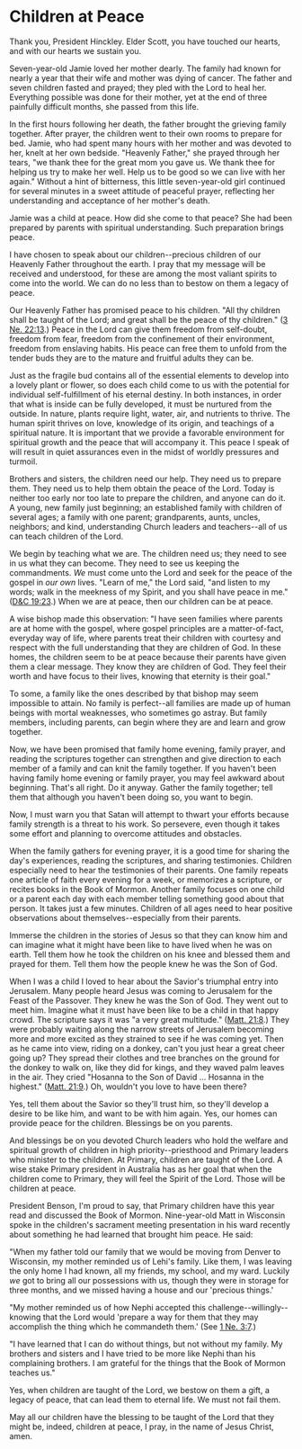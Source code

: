 # Children at Peace

Thank you, President Hinckley. Elder Scott, you have touched our hearts, and
with our hearts we sustain you.

Seven-year-old Jamie loved her mother dearly. The family had known for nearly
a year that their wife and mother was dying of cancer. The father and seven
children fasted and prayed; they pled with the Lord to heal her. Everything
possible was done for their mother, yet at the end of three painfully
difficult months, she passed from this life.

In the first hours following her death, the father brought the grieving family
together. After prayer, the children went to their own rooms to prepare for
bed. Jamie, who had spent many hours with her mother and was devoted to her,
knelt at her own bedside. "Heavenly Father," she prayed through her tears, "we
thank thee for the great mom you gave us. We thank thee for helping us try to
make her well. Help us to be good so we can live with her again." Without a
hint of bitterness, this little seven-year-old girl continued for several
minutes in a sweet attitude of peaceful prayer, reflecting her understanding
and acceptance of her mother's death.

Jamie was a child at peace. How did she come to that peace? She had been
prepared by parents with spiritual understanding. Such preparation brings
peace.

I have chosen to speak about our children--precious children of our Heavenly
Father throughout the earth. I pray that my message will be received and
understood, for these are among the most valiant spirits to come into the
world. We can do no less than to bestow on them a legacy of peace.

Our Heavenly Father has promised peace to his children. "All thy children
shall be taught of the Lord; and great shall be the peace of thy children."
([3 Ne. 22:13](https://www.lds.org/scriptures/bofm/3-ne/22.13?lang=eng#12).)
Peace in the Lord can give them freedom from self-doubt, freedom from fear,
freedom from the confinement of their environment, freedom from enslaving
habits. His peace can free them to unfold from the tender buds they are to the
mature and fruitful adults they can be.

Just as the fragile bud contains all of the essential elements to develop into
a lovely plant or flower, so does each child come to us with the potential for
individual self-fulfillment of his eternal destiny. In both instances, in
order that what is inside can be fully developed, it must be nurtured from the
outside. In nature, plants require light, water, air, and nutrients to thrive.
The human spirit thrives on love, knowledge of its origin, and teachings of a
spiritual nature. It is important that we provide a favorable environment for
spiritual growth and the peace that will accompany it. This peace I speak of
will result in quiet assurances even in the midst of worldly pressures and
turmoil.

Brothers and sisters, the children need our help. They need us to prepare
them. They need us to help them obtain the peace of the Lord. Today is neither
too early nor too late to prepare the children, and anyone can do it. A young,
new family just beginning; an established family with children of several
ages; a family with one parent; grandparents, aunts, uncles, neighbors; and
kind, understanding Church leaders and teachers--all of us can teach children
of the Lord.

We begin by teaching what we are. The children need us; they need to see in us
what they can become. They need to see us keeping the commandments. _We_ must
come unto the Lord and seek for the peace of the gospel in _our own_ lives.
"Learn of me," the Lord said, "and listen to my words; walk in the meekness of
my Spirit, and you shall have peace in me." ([D&amp;C
19:23](https://www.lds.org/scriptures/dc-testament/dc/19.23?lang=eng#22).)
When we are at peace, then our children can be at peace.

A wise bishop made this observation: "I have seen families where parents are
at home with the gospel, where gospel principles are a matter-of-fact,
everyday way of life, where parents treat their children with courtesy and
respect with the full understanding that they are children of God. In these
homes, the children seem to be at peace because their parents have given them
a clear message. They know they are children of God. They feel their worth and
have focus to their lives, knowing that eternity is their goal."

To some, a family like the ones described by that bishop may seem impossible
to attain. No family is perfect--all families are made up of human beings with
mortal weaknesses, who sometimes go astray. But family members, including
parents, can begin where they are and learn and grow together.

Now, we have been promised that family home evening, family prayer, and
reading the scriptures together can strengthen and give direction to each
member of a family and can knit the family together. If you haven't been
having family home evening or family prayer, you may feel awkward about
beginning. That's all right. Do it anyway. Gather the family together; tell
them that although you haven't been doing so, you want to begin.

Now, I must warn you that Satan will attempt to thwart your efforts because
family strength is a threat to his work. So persevere, even though it takes
some effort and planning to overcome attitudes and obstacles.

When the family gathers for evening prayer, it is a good time for sharing the
day's experiences, reading the scriptures, and sharing testimonies. Children
especially need to hear the testimonies of their parents. One family repeats
one article of faith every evening for a week, or memorizes a scripture, or
recites books in the Book of Mormon. Another family focuses on one child or a
parent each day with each member telling something good about that person. It
takes just a few minutes. Children of all ages need to hear positive
observations about themselves--especially from their parents.

Immerse the children in the stories of Jesus so that they can know him and can
imagine what it might have been like to have lived when he was on earth. Tell
them how he took the children on his knee and blessed them and prayed for
them. Tell them how the people knew he was the Son of God.

When I was a child I loved to hear about the Savior's triumphal entry into
Jerusalem. Many people heard Jesus was coming to Jerusalem for the Feast of
the Passover. They knew he was the Son of God. They went out to meet him.
Imagine what it must have been like to be a child in that happy crowd. The
scripture says it was "a very great multitude." ([Matt.
21:8](https://www.lds.org/scriptures/nt/matt/21.8?lang=eng#7).) They were
probably waiting along the narrow streets of Jerusalem becoming more and more
excited as they strained to see if he was coming yet. Then as he came into
view, riding on a donkey, can't you just hear a great cheer going up? They
spread their clothes and tree branches on the ground for the donkey to walk
on, like they did for kings, and they waved palm leaves in the air. They cried
"Hosanna to the Son of David ... Hosanna in the highest." ([Matt.
21:9](https://www.lds.org/scriptures/nt/matt/21.9?lang=eng#8).) Oh, wouldn't
you love to have been there?

Yes, tell them about the Savior so they'll trust him, so they'll develop a
desire to be like him, and want to be with him again. Yes, our homes can
provide peace for the children. Blessings be on you parents.

And blessings be on you devoted Church leaders who hold the welfare and
spiritual growth of children in high priority--priesthood and Primary leaders
who minister to the children. At Primary, children are taught of the Lord. A
wise stake Primary president in Australia has as her goal that when the
children come to Primary, they will feel the Spirit of the Lord. Those will be
children at peace.

President Benson, I'm proud to say, that Primary children have this year read
and discussed the Book of Mormon. Nine-year-old Matt in Wisconsin spoke in the
children's sacrament meeting presentation in his ward recently about something
he had learned that brought him peace. He said:

"When my father told our family that we would be moving from Denver to
Wisconsin, my mother reminded us of Lehi's family. Like them, I was leaving
the only home I had known, all my friends, my school, and my ward. Luckily
_we_ got to bring all our possessions with us, though they were in storage for
three months, and we missed having a house and our 'precious things.'

"My mother reminded us of how Nephi accepted this challenge--willingly--
knowing that the Lord would 'prepare a way for them that they may accomplish
the thing which he commandeth them.' (See [1 Ne.
3:7](https://www.lds.org/scriptures/bofm/1-ne/3.7?lang=eng#6).)

"I have learned that I can do without things, but not without my family. My
brothers and sisters and I have tried to be more like Nephi than his
complaining brothers. I am grateful for the things that the Book of Mormon
teaches us."

Yes, when children are taught of the Lord, we bestow on them a gift, a legacy
of peace, that can lead them to eternal life. We must not fail them.

May all our children have the blessing to be taught of the Lord that they
might be, indeed, children at peace, I pray, in the name of Jesus Christ,
amen.

